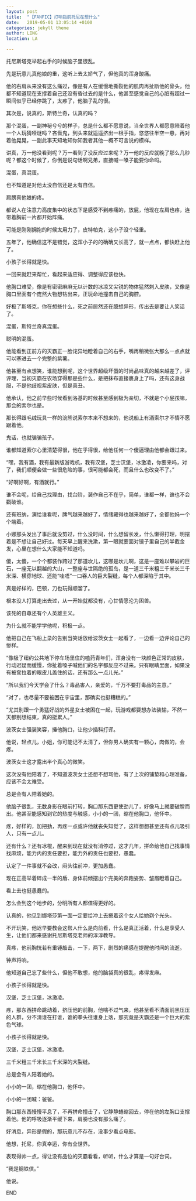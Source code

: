 ```yaml
---
layout: post
title:  "【FANFIC】打响指前托尼在想什么"
date:   2019-05-01 13:05:14 +0100
categories: jekyll theme
author: LING
location: LA

---
```



托尼斯塔克举起右手的时候脑子里很乱。

先是玩意儿真他娘的重，这听上去太娇气了，但他真的浑身酸痛。

他的右肩从来没有这么痛过，像是有人在缓慢地撕裂他的肌肉再扯断他的骨头，他都不知道现在支撑着自己还没有昏过去的是什么，他甚至感觉自己的心脏有超过一瞬间似乎已经停跳了，太疼了，他脑子乱的很。

其次是，说真的，斯特兰奇，认真的吗？

那个混蛋，一副神秘兮兮的样子，总是什么都不愿意说，当全世界人都愿意陪着他一个人玩猜哑谜吗？吝啬鬼，到头来就遥遥挤出一根手指，悠悠往半空一悬，再对着他晃晃，一副此事天知地知你知我者其他一概不可言说的模样。

讲真，万一他没看到呢？万一看到了没反应过来呢？万一他的反应就晚了那么几秒呢？都这个时候了，你倒是说句话啊兄弟，直接喊一嗓子能要你命吗。

混蛋，真混蛋。

也不知道是对他太没自信还是太有自信。

肩膀真他娘的疼。

都说人在注意力高度集中的状态下是感受不到疼痛的，放屁，他现在左肩也疼，连带着胸前一片都开始阵痛。

可能是刚刚拥抱的时候太用力了，皮特帕克，这小子没个轻重。

五年了，他确信这不是错觉，这浑小子的的确确又长高了，就一点点，都快赶上他了。

小孩子长得就是快。

一回来就赶来帮忙，看起来适应得、调整得应该也快。

他胸口难受，像是有密密麻麻无以计数的冰凉又尖锐的物体猛然刺入皮肤，又像是胸口里面有个庞然大物想钻出来，正玩命地撞击自己的胸腔。

好极了斯塔克，你在想些什么，死之前居然还在臆想异形，传出去是要让人笑话了。

混蛋，斯特兰奇真混蛋。

聪明的混蛋。

他能看到正前方的灭霸正一脸诧异地瞪着自己的右手，嘴再稍微张大那么一点点就可以塞进去一个完整的紫薯。

他甚至有点想笑，谁能想到呢，这个世界超级坏蛋的时尚品味真的越来越差了，评评理，当初灭霸在农场穿得那是些什么，是把抹布直接裹身上了吗，还有这身战服，不是他歧视紫皮肤，但是真丑。

他承认，他之前早些时候看到洛基的时候甚至感到极为亲切，不就是个小屁孩嘛，那会的索尔也是。

那长得跟毛绒玩具一样的浣熊说索尔本来不想来的，他说船上有酒索尔才不情不愿跟着他。

鬼话，也就骗骗孩子。

谁都知道索尔心里清楚得很，他在乎得很，给他任何一个傻逼理由他都会跟过来。

“嘿，我有酒，我有最新版游戏机，我有汉堡，芝士汉堡，冰激凌，你要来吗，对了，我们顺便会做一些很危险的事，很可能都会死，而且什么也改变不了。”

“好啊好啊，有酒就行。”

谁不会呢，给自己找理由，找台阶，装作自己不在乎，简单，谁都一样，谁也不会戳破谁。

还有班纳，演给谁看呢，脾气越来越好了，情绪藏得也越来越好了，全都他妈一个个端着。

小娜那头发出了事后就没剪过，什么没时间，什么想留长发，什么懒得打理，明摆着是不想让自己好过。每天早上醒来洗漱，第一眼就要面对镜子里自己的半截金发，心里在想什么大家能不知道吗。

傻，太傻，一个个都装作跨过了那道坎儿，这哪是坎儿啊，这是一座难以攀岩的巨石，一座无以翻越的大山，一整座与世隔绝的孤岛，是一道三千米粗三千米长三千米深、横穿地球、还能“哇唔”一口吞人的巨大裂缝，每个人都深陷于其中。

真是好样的，巴顿，刀也玩得顺溜了。

根本没人打算走出去过，从一开始就都没有，心甘情愿沦为困兽。

该死的自尊还有个人英雄主义。

为什么就不能学学他呢，积极一点。

他把自己在飞船上录的告别当笑话放给波茨女士一起看了，一边看一边评论自己的惨样。

“像极了纽约公共地下停车场里住的嗑药青年们，浑身没有一块颜色正常的皮肤，行动迟疑而缓慢，你扯着嗓子喊他们的名字都反应不过来。只有眼睛里面，如果没有被耷拉着的眼皮儿盖住的话，还有那么一点儿光。”

“所以我们今天学会了什么？毒品害人，亲爱的，千万不要打毒品的主意。”

“对了，也尽量不要被困在宇宙里，那确实也挺糟糕的。”

“尤其别跟一个勇猛好战的外星女士被困在一起，玩游戏都要想办法装输，不然一天都别想结束，真的挺累人。”

波茨女士强装笑容，捶他胸口，让他少插科打诨。

他说，轻点儿，小姐，你可能记不太清了，但你男人确实有一颗心，肉做的，会疼。

波茨女士这才露出半个真心的微笑。

这次没有他陪着了，不知道波茨女士还想不想骂他，有了上次的铺垫和心理准备，应该不会太难受。

总是会有人陪着她的。

他脑子很乱，无数身影在眼前打转，胸口那东西更使劲儿了，好像马上就要破膛而出。他甚至能感知到它的热度与触感，小小的一团，缩在他胸口，他怀中。

疼，好样的，加把劲，再疼一点或许他就丧失知觉了，这样想想甚至还有点儿吸引人，只有一点儿。

还有什么？还有冰棍，醒来到现在就没有消停过，这才几年，拼命给他自己找事情找麻烦，能力内的责任要担，能力外的责任也要担，愚蠢。

认定了一件事就不会改，闷头往前冲，更加愚蠢。

现在正高举着碎成一半的盾、身体前倾摆出个完美的奔跑姿势、皱眉瞪着自己。

看上去也挺愚蠢的。

怎么会到这个地步的，分明所有人都值得更好的。

认真的，他见到娜塔莎第一面一定要给冲上去摁着这个女人给她剃个光头。

不开玩笑，他迟早要教会这帮人什么是向前看，什么是真正活着，什么是享受人生，让他们都来感谢托尼斯塔克老师的淳淳教导。

真疼，他前胸恍若有重锤敲击，一下，两下，剧烈的痛感在提醒他时间的流逝。

钟声将响。

他知道自己忘了些什么，但他不敢想，他的脑袋真的很乱，疼得发麻。

小孩子长得就是快。

汉堡，芝士汉堡，冰激凌。

疼，那东西拼命跳动着，挤压他的前胸，他喘不过气来，他甚至看不清面前黑压压的人群，分不清谁在打谁，谁的拳头往谁身上落，那究竟是灭霸还是一个巨大的紫色气球。

小孩子长得就是快。

汉堡，芝士汉堡，冰激凌。

三千米粗三千米长三千米深的大裂缝。

总是会有人陪着她的。

小小的一团，缩在他胸口，他怀中。

小小的一团喊：爸爸。

胸口那东西慢慢平息了，不再拼命撞击了，它静静蜷缩回去，停在他的左胸口支撑着他。他的呼吸逐渐平缓下来，肩膀也没有那么痛了。

好消息，异形是假的，那玩意儿不存在，没事少看点电影。

他想，托尼，你真幸运，你有全世界。

表现得帅一点，得让没有品位的灭霸看看，听听，什么才算是一句好台词。



“我是钢铁侠。”

他说。





END




